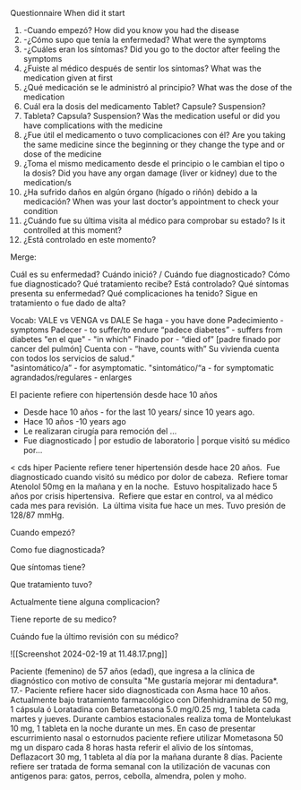 Questionnaire 
When did it start
1) -Cuando empezó?
How  did you know you had the disease
2) -¿Cómo supo que tenía la enfermedad?
What were the symptoms 
3) -¿Cuáles eran los síntomas?
Did you go to the doctor after feeling the symptoms
4) ¿Fuiste al médico después de sentir los síntomas?
What was the medication given at first
5) ¿Qué medicación se le administró al principio?
What was the dose of the medication
6) Cuál era la dosis del medicamento
Tablet? Capsule? Suspension? 
7) Tableta? Capsula? Suspension?
Was the medication useful or did you have complications with the medicine
8) ¿Fue útil el medicamento o tuvo complicaciones con él?
Are you taking the same medicine since the beginning or they change the type and or dose of the medicine
9) ¿Toma el mismo medicamento desde el principio o le cambian el tipo o la dosis?
Did you have any organ damage (liver or kidney) due to the medication/s
10) ¿Ha sufrido daños en algún órgano (hígado o riñón) debido a la medicación?
When was your last doctor’s appointment to check your condition
11) ¿Cuándo fue su última visita al médico para comprobar su estado?
Is it controlled at this moment? 
12) ¿Está controlado en este momento?

Merge:

Cuál es su enfermedad?
Cuándo inició? / Cuándo fue diagnosticado?
Cómo fue diagnosticado?
Qué tratamiento recibe?
Está controlado?
Qué síntomas presenta su enfermedad?
Qué complicaciones ha tenido?
Sigue en tratamiento o fue dado de alta?

Vocab:
VALE vs VENGA vs DALE
Se haga - you have done
Padecimiento - symptoms
Padecer - to suffer/to endure “padece diabetes” - suffers from diabetes
"en el que" - "in which"
Finado por - “died of” [padre finado por cancer del pulmón]
Cuenta con - “have, counts with” Su vivienda cuenta con todos los servicios de salud.”  
"asintomático/a” - for asymptomatic.
"sintomático/“a - for symptomatic
agrandados/regulares - enlarges

El paciente refiere con hipertensión desde hace 10 años 
- Desde hace 10 años - for the last 10 years/ since 10 years ago.
- Hace 10 años -10 years ago
- Le realizaran cirugía para remoción del …
- Fue diagnosticado | por estudio de laboratorio | porque visitó su médico por…

< cds hiper
Paciente refiere tener hipertensión desde hace 20 años.  Fue diagnosticado cuando visitó su médico por dolor de cabeza.  Refiere tomar Atenolol 50mg en la mañana y en la noche.  Estuvo hospitalizado hace 5 años por crisis hipertensiva.  Refiere que estar en control, va al médico cada mes para revisión.  La última visita fue hace un mes. Tuvo presión de 128/87 mmHg.

Cuando empezó?

Como fue diagnosticada?

Que síntomas tiene?

Que tratamiento tuvo?

Actualmente tiene alguna complicacion?

Tiene reporte de su medico?

Cuándo fue la último revisión con su médico?

![[Screenshot 2024-02-19 at 11.48.17.png]]

Paciente (femenino) de 57 años (edad), que ingresa a la clínica de diagnóstico con motivo de consulta
"Me gustaría mejorar mi dentadura*.
17.- Paciente refiere hacer sido diagnosticada con Asma hace 10 años. Actualmente bajo tratamiento farmacológico con Difenhidramina de 50 mg, 1 cápsula ó Loratadina con Betametasona 5.0 mg/0.25 mg, 1 tableta cada martes y jueves. Durante cambios estacionales realiza toma de Montelukast 10 mg, 1 tableta en la noche durante un mes. En caso de presentar escurrimiento nasal o estornudos paciente refiere utilizar Mometasona 50 mg un disparo cada 8 horas hasta referir el alivio de los síntomas, Deflazacort 30 mg, 1 tableta al día por la mañana durante 8 días. Paciente refiere ser tratada de forma semanal con la utilización de vacunas con antigenos para: gatos, perros, cebolla, almendra, polen y moho.